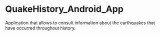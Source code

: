 # QuakeHistory_Android_App
Application that allows  to consult information about the earthquakes that have occurred throughout history.
